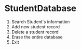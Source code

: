 # StudentDatabase

1. Search Student's information
2. Add new student record
3. Delete a student record
4. Erase the entire database
0. Exit
